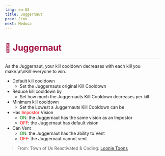 ```yaml
---
lang: en-US
title: Juggernaut
prev: Jinx
next: Medusa
---
```


# <font color="#a41342">💪 <b>Juggernaut</b></font> <Badge text="Killing" type="tip" vertical="middle"/>
---

As the Juggernaut, your kill cooldown decreases with each kill you make.\n\nKill everyone to win.
* Default kill cooldown
  * Set the Juggernauts original Kill Cooldown
* Reduce kill cooldown by
  * Set how much the Juggernauts Kill Cooldown decreases per kill
* Minimum kill cooldown
  * Set the Lowest a Juggernauts Kill Cooldown can be
* Has <font color=red>Impostor</font> Vision
  * <font color=green>ON</font>: the Juggernaut has the same vision as an Impostor
  * <font color=red>OFF</font>: the Juggernaut has default vision
* Can Vent
  * <font color=green>ON</font>: the Juggernaut has the ability to Vent
  * <font color=red>OFF</font>: the Juggernaut cannot vent

> From: Town of Us Reactivated & Coding: [Loonie Toons](https://github.com/Loonie-Toons)